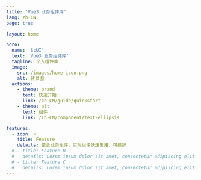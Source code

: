 ```yaml
---
title: 'Vue3 业务组件库'
lang: zh-CN
page: true

layout: home

hero:
  name: 'ScUI'
  text: 'Vue3 业务组件库'
  tagline: 个人组件库
  image:
    src: /images/home-icon.png
    alt: 背景图
  actions:
    - theme: brand
      text: 快速开始
      link: /zh-CN/guide/quickstart
    - theme: alt
      text: 组件
      link: /zh-CN/component/text-ellipsis

features:
  - icon: ⚡️
    title: Feature
    details: 整合业务组件，实现组件快速复用、可维护
  # - title: Feature B
  #   details: Lorem ipsum dolor sit amet, consectetur adipiscing elit
  # - title: Feature C
  #   details: Lorem ipsum dolor sit amet, consectetur adipiscing elit
---
```


<Confetti />
